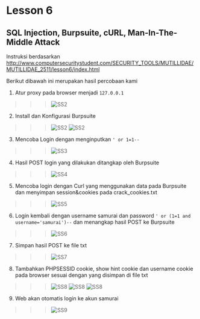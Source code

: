 
# Lesson 6
## SQL Injection, Burpsuite, cURL, Man-In-The-Middle Attack

Instruksi berdasarkan http://www.computersecuritystudent.com/SECURITY_TOOLS/MUTILLIDAE/MUTILLIDAE_2511/lesson6/index.html

Berikut dibawah ini merupakan hasil percobaan kami

1. Atur proxy pada browser menjadi `127.0.0.1`

>>> ![SS2](https://github.com/fandyaditya/PKSJ/blob/master/Tugas%203/Gambar/Lesson6/23.png)

2. Install dan Konfigurasi Burpsuite

>>> ![SS2](https://github.com/fandyaditya/PKSJ/blob/master/Tugas%203/Gambar/Lesson6/2-1.png)
>>> ![SS2](https://github.com/fandyaditya/PKSJ/blob/master/Tugas%203/Gambar/Lesson6/2-2.png)

3. Mencoba Login dengan menginputkan `' or 1=1-- ` 

>>> ![SS3](https://github.com/fandyaditya/PKSJ/blob/master/Tugas%203/Gambar/Lesson6/3.png)

4. Hasil POST login yang dilakukan ditangkap oleh Burpsuite

>>> ![SS4](https://github.com/fandyaditya/PKSJ/blob/master/Tugas%203/Gambar/Lesson6/4.png)

5. Mencoba login dengan Curl yang menggunakan data pada Burpsuite dan menyimpan session&cookies pada crack_cookies.txt 

>>> ![SS5](https://github.com/fandyaditya/PKSJ/blob/master/Tugas%203/Gambar/Lesson6/5.png)

6. Login kembali dengan username samurai dan password `' or (1=1 and username='samurai')--` dan menangkap hasil POST ke Burpsuite

>>> ![SS6](https://github.com/fandyaditya/PKSJ/blob/master/Tugas%203/Gambar/Lesson6/6-1.png)

7. Simpan hasil POST ke file txt

>>> ![SS7](https://github.com/fandyaditya/PKSJ/blob/master/Tugas%203/Gambar/Lesson6/7.png)

8. Tambahkan PHPSESSID cookie, show hint cookie dan username cookie pada browser sesuai dengan yang disimpan di file txt

>>> ![SS8](https://github.com/fandyaditya/PKSJ/blob/master/Tugas%203/Gambar/Lesson6/8-1.png)
>>> ![SS8](https://github.com/fandyaditya/PKSJ/blob/master/Tugas%203/Gambar/Lesson6/8-2.png)
>>> ![SS8](https://github.com/fandyaditya/PKSJ/blob/master/Tugas%203/Gambar/Lesson6/8-3.png)

9. Web akan otomatis login ke akun samurai

>>> ![SS9](https://github.com/fandyaditya/PKSJ/blob/master/Tugas%203/Gambar/Lesson6/9.png)
